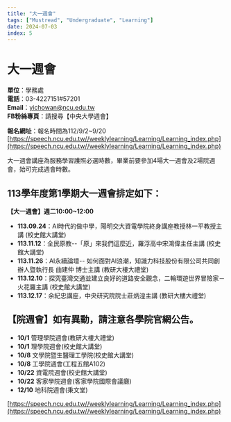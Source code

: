 ```yaml
---
title: "大一週會"
tags: ["Mustread", "Undergraduate", "Learning"]
date: 2024-07-03
index: 5
---
```


# 大一週會

**單位**：學務處  
**電話**：03-4227151#57201  
**Email**：[yichowan@ncu.edu.tw](mailto:yichowan@ncu.edu.tw)  
**FB粉絲專頁**：請搜尋【中央大學週會】

**報名網址**：報名時間為112/9/2~9/20 
[https://speech.ncu.edu.tw//weeklylearning/Learning/Learning_index.php](https://speech.ncu.edu.tw//weeklylearning/Learning/Learning_index.php)

大一週會講座為服務學習護照必選時數，畢業前要參加4場大一週會及2場院週會，始可完成週會時數。

## 113學年度第1學期大一週會排定如下：

**【大一週會】週二10:00~12:00**

- **113.09.24**：AI時代的做中學，陽明交大資電學院終身講座教授林一平教授主講 (校史館大講堂)
- **113.11.12**：全民原教--「原」來我們這麼近，羅浮高中宋鴻偉主任主講 (校史館大講堂)
- **113.11.26**：AI永續論壇-- 如何面對AI浪潮，知識力科技股份有限公司共同創辦人暨執行長 曲建仲 博士主講 (教研大樓大禮堂)
- **113.12.10**：探究臺灣交通並建立良好的道路安全觀念，二輪環遊世界冒險家－火花羅主講 (校史館大講堂)
- **113.12.17**：余紀忠講座，中央研究院院士莊炳湟主講 (教研大樓大禮堂)

## 【院週會】如有異動，請注意各學院官網公告。

-	**10/1** 管理學院週會(教研大樓大禮堂)
-	**10/1** 理學院週會(校史館大講堂) 
-	**10/8** 文學院暨生醫理工學院(校史館大講堂)
-	**10/8** 工學院週會(工程五館A102)
-	**10/22** 資電院週會(校史館大講堂)
-	**10/22** 客家學院週會(客家學院國際會議廳)
-	**12/10** 地科院週會(秉文堂)


[https://speech.ncu.edu.tw//weeklylearning/Learning/Learning_index.php](https://speech.ncu.edu.tw//weeklylearning/Learning/Learning_index.php)
